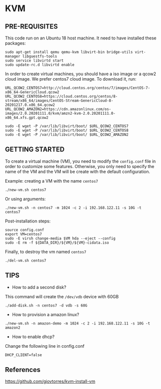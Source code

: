 # KVM 

## PRE-REQUISITES

This code run on an Ubuntu 18 host machine. It need to have installed these packages:

```shell
sudo apt-get install qemu qemu-kvm libvirt-bin bridge-utils virt-manager libguestfs-tools
sudo service libvirtd start
sudo update-rc.d libvirtd enable
```

In order to create virtual machines, you should have a iso image or a qcow2 cloud image. We prefer centos7 cloud image. To download it, run:

```shell
URL_QCOW2_CENTOS7=http://cloud.centos.org/centos/7/images/CentOS-7-x86_64-GenericCloud.qcow2
URL_QCOW2_CENTOS8=https://cloud.centos.org/centos/8-stream/x86_64/images/CentOS-Stream-GenericCloud-8-20201217.0.x86_64.qcow2
URL_QCOW2_AMAZON2=https://cdn.amazonlinux.com/os-images/2.0.20201111.0/kvm/amzn2-kvm-2.0.20201111.0-x86_64.xfs.gpt.qcow2

sudo -E wget -P /var/lib/libvirt/boot/ $URL_QCOW2_CENTOS7
sudo -E wget -P /var/lib/libvirt/boot/ $URL_QCOW2_CENTOS8
sudo -E wget -P /var/lib/libvirt/boot/ $URL_QCOW2_AMAZON2
```

## GETTING STARTED

To create a virtual machine (VM), you need to modify the `config.conf` file in order to customize some features. Otherwise, you only need to specify the name of the VM and the VM will be create with the default configuration.

Example: creating a VM with the name `centos7`

```
./new-vm.sh centos7
```

Or using arguments:

```
./new-vm.sh -n centos7 -m 1024 -c 2 -i 192.168.122.11 -s 10G -t centos7
```

Post-installation steps:

```shell
source config.conf
export VM=centos7
sudo -E virsh change-media $VM hda --eject --config
sudo -E rm -f ${DATA_DIR}/${VM}/${VM}-cidata.iso
```

Finally, to destroy the vm named `centos7`

```shell
./del-vm.sh centos7
```

## TIPS

* How to add a second disk?

This command will create the `/dev/vdb` device with 60GB 

```shell
./add-disk.sh -n centos7 -d vdb -s 60G
```

* How to provision a amazon linux?

```
./new-vm.sh -n amazon-demo -m 1024 -c 2 -i 192.168.122.11 -s 10G -t amazon2
```

* How to enable dhcp?

Change the following line in config.conf 

```
DHCP_CLIENT=false
```

## References

https://github.com/giovtorres/kvm-install-vm

